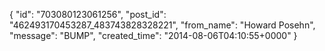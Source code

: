  {
   "id": "703080123061256",
   "post_id": "462493170453287_483743828328221",
   "from_name": "Howard Posehn",
   "message": "BUMP",
   "created_time": "2014-08-06T04:10:55+0000"
 }
